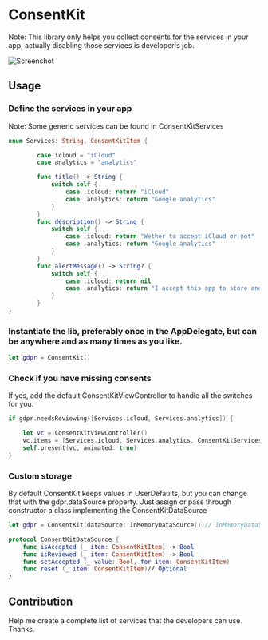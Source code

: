 # ConsentKit
Note: This library only helps you collect consents for the services in your app, actually disabling those services is developer's job.

![Screenshot](https://image.ibb.co/iuASQy/Screen_Shot_2018_05_28_at_23_07_10.png)

## Usage
### Define the services in your app
Note: Some generic services can be found in ConsentKitServices

```swift
enum Services: String, ConsentKitItem {

        case icloud = "iCloud"
        case analytics = "analytics"

        func title() -> String {
            switch self {
                case .icloud: return "iCloud"
                case .analytics: return "Google analytics"
            }
        }
        func description() -> String {
            switch self {
                case .icloud: return "Wether to accept iCloud or not"
                case .analytics: return "Google analytics"
            }
        }
        func alertMessage() -> String? {
            switch self {
                case .icloud: return nil
                case .analytics: return "I accept this app to store anonymous analytics in Google Analytics!"
            }
        }
}
```

### Instantiate the lib, preferably once in the AppDelegate, but can be anywhere and as many times as you like.

```swift
let gdpr = ConsentKit()
```

### Check if you have missing consents
If yes, add the default ConsentKitViewController to handle all the switches for you.

```swift
if gdpr.needsReviewing([Services.icloud, Services.analytics]) {

    let vc = ConsentKitViewController()
    vc.items = [Services.icloud, Services.analytics, ConsentKitServices.location]
    self.present(vc, animated: true)
}
```

### Custom storage
By default ConsentKit keeps values in UserDefaults, but you can change that with the gdpr.dataSource property. Just assign or pass through constructor a class implementing the ConsentKitDataSource

```swift
let gdpr = ConsentKit(dataSource: InMemoryDataSource())// InMemoryDataSource implements ConsentKitDataSource

protocol ConsentKitDataSource {
    func isAccepted (_ item: ConsentKitItem) -> Bool
    func isReviewed (_ item: ConsentKitItem) -> Bool
    func setAccepted (_ value: Bool, for item: ConsentKitItem)
    func reset (_ item: ConsentKitItem)// Optional
}
```

## Contribution
Help me create a complete list of services that the developers can use.
Thanks.
